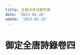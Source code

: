```yaml
---
title: 全唐诗录诗歌列表
date: '2023-02-26'
udate: '2023-02-26'
---
```

# 御定全唐詩錄卷四

<PoemList :list="poems" :authorMap="authorMap" />


<script setup>
const chapter = '卷四';
import poems from '/data/qtsl/卷四/poems.json'
import authorMap from '/data/qtsl/卷四/author.json'
</script>
